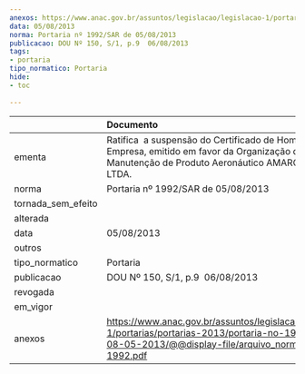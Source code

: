 ```yaml
---
anexos: https://www.anac.gov.br/assuntos/legislacao/legislacao-1/portarias/portarias-2013/portaria-no-1992-sar-de-08-05-2013/@@display-file/arquivo_norma/PA2013-1992.pdf
data: 05/08/2013
norma: Portaria nº 1992/SAR de 05/08/2013
publicacao: DOU Nº 150, S/1, p.9  06/08/2013
tags:
- portaria
tipo_normatico: Portaria
hide: 
- toc 
 
---
```


|                    | Documento                                                                                                                                                         |
|:-------------------|:------------------------------------------------------------------------------------------------------------------------------------------------------------------|
| ementa             | Ratifica  a suspensão do Certificado de Homologação de Empresa, emitido em favor da Organização de Manutenção de Produto Aeronáutico AMARO E FRANÇA LTDA.         |
| norma              | Portaria nº 1992/SAR de 05/08/2013                                                                                                                                |
| tornada_sem_efeito |                                                                                                                                                                   |
| alterada           |                                                                                                                                                                   |
| data               | 05/08/2013                                                                                                                                                        |
| outros             |                                                                                                                                                                   |
| tipo_normatico     | Portaria                                                                                                                                                          |
| publicacao         | DOU Nº 150, S/1, p.9  06/08/2013                                                                                                                                  |
| revogada           |                                                                                                                                                                   |
| em_vigor           |                                                                                                                                                                   |
| anexos             | https://www.anac.gov.br/assuntos/legislacao/legislacao-1/portarias/portarias-2013/portaria-no-1992-sar-de-08-05-2013/@@display-file/arquivo_norma/PA2013-1992.pdf |